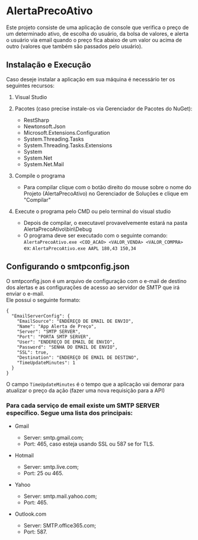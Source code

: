 # AlertaPrecoAtivo
Este projeto consiste de uma aplicação de console que verifica o preço de um determinado ativo, de escolha do usuário, da bolsa de valores, e alerta o usuário via email quando o preço fica abaixo de um valor ou acima de outro (valores que também são passados pelo usuário).

## Instalação e Execução
Caso deseje instalar a aplicação em sua máquina é necessário ter os seguintes recursos: <br/>
1. Visual Studio

2. Pacotes (caso precise instale-os via Gerenciador de Pacotes do NuGet):
   - RestSharp
   - Newtonsoft.Json
   - Microsoft.Extensions.Configuration
   - System.Threading.Tasks
   - System.Threading.Tasks.Extensions
   - System
   - System.Net
   - System.Net.Mail
   
3. Compile o programa
   - Para compilar clique com o botão direito do mouse sobre o nome do Projeto (AlertaPrecoAtivo) no Gerenciador de Soluções e clique em "Compilar"
   
4. Execute o programa pelo CMD ou pelo terminal do visual studio
   - Depois de compilar, o executavel provavelvemente estará na pasta AlertaPrecoAtivo\bin\Debug
   - O programa deve ser executado com o seguinte comando: <br/> 
   `AlertaPrecoAtivo.exe <COD_ACAO> <VALOR_VENDA> <VALOR_COMPRA>` <br/>
   ex: `AlertaPrecoAtivo.exe AAPL 180,43 150,34`

## Configurando o smtpconfig.json
O smtpconfig.json é um arquivo de configuração com o e-mail de destino dos alertas e as configurações de acesso ao servidor de SMTP que irá enviar o e-mail.<br/>
Ele possui o seguinte formato:
```
{
  "EmailServerConfig": {
    "EmailSource": "ENDEREÇO DE EMAIL DE ENVIO",
    "Name": "App Alerta de Preço",
    "Server": "SMTP SERVER",
    "Port": "PORTA SMTP SERVER",
    "User": "ENDEREÇO DE EMAIL DE ENVIO",
    "Password": "SENHA DO EMAIL DE ENVIO",
    "SSL": true,
    "Destination": "ENDEREÇO DE EMAIL DE DESTINO",
    "TimeUpdateMinutes": 1
  }
}
```
O campo `TimeUpdateMinutes` é o tempo que a aplicação vai demorar para atualizar o preço da ação (fazer uma nova requisição para a API) <br/>

### Para cada serviço de email existe um SMTP SERVER específico. Segue uma lista dos principais:<br/>
- Gmail
  - Server: smtp.gmail.com;
  - Port: 465, caso esteja usando SSL ou 587 se for TLS.
  
- Hotmail
  - Server: smtp.live.com;
  - Port: 25 ou 465.
  
- Yahoo
  - Server: smtp.mail.yahoo.com;
  - Port: 465.

- Outlook.com
  - Server: SMTP.office365.com;
  - Port: 587.

